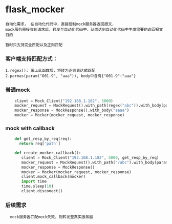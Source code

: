 # flask_mocker

    自动化需求， 在自动化代码中，直接控制mock服务器返回报文，
    mock服务器接收到请求后，转发至自动化代码中，从而达到自动化代码中生成需要的返回报文目的
    
    暂时只支持完全匹配以及正则匹配


###  客户端支持匹配方式：
    1.regex(): 带上此函数后，将转为正则表达式匹配
    2.parmas(param("O01-9", "aaa")), body中含有{"O01-9":"aaa"}


###  普通mock
```python
    client = Mock_Client("192.168.1.182", 5000)
    mocker_request = MockRequest().with_path(regex("abc")).with_body(params(param("O01-9", "aaa")))
    mocker_response = MockResponse().with_body("aaaa")
    mocker = Mocker(mocker_request, mocker_response)
```

###  mock with callback

```python
    def get_resp_by_req(req):
      return req['path']

    def create_mocker_callback():
       client = Mock_Client("192.168.1.182", 5000, get_resp_by_req)
       mocker_request = MockRequest().with_path("/abc").with_body(params(param("O01", "aaa"))).with_method("post")
       mocker_response = MockResponse()
       mocker = Mocker(mocker_request, mocker_response)
       client.mock_callback(mocker)
       import time
       time.sleep(10)
       client.disconect()
```

###  后续需求
      mock服务器匹配mock失败，则转发至真实服务器


